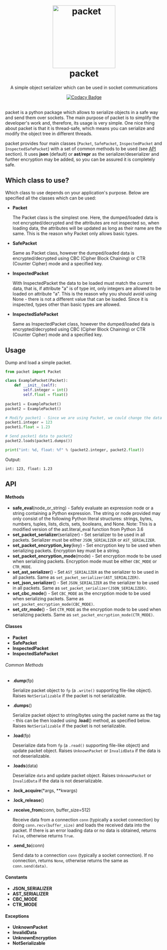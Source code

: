 <h1 align="center">
  <img alt="packet" src="https://www.python.org/static/opengraph-icon-200x200.png" width="200px" height="200px"/>
  <br/>
  packet
</h1>
<p align="center">A simple object serializer which can be used in socket communications</p>
<div align="center">
  <a href="https://www.codacy.com/app/i96751414/packet?utm_source=github.com&amp;utm_medium=referral&amp;utm_content=i96751414/packet&amp;utm_campaign=Badge_Grade"><img alt="Codacy Badge" src="https://api.codacy.com/project/badge/Grade/adbb128267164e688fd8244a061618fc" /></a>
</div>
<br/>

packet is a python package which allows to serialize objects in a safe way and send them over sockets. The main purpose of packet is to simplify the developer's work and, therefore, its usage is very simple.
One nice thing about packet is that it is thread-safe, which means you can serialize and modify the object tree in different threads.

packet provides four main classes (```Packet```, ```SafePacket```, ```InspectedPacket``` and ```InspectedSafePacket```) with a set of common methods to be used (see [API](#api) section). It uses **json** (default) or **ast**/**repr** as the serializer/deserializer and further encryption may be added, so you can be assured it is completely safe.

## Which class to use?
    
Which class to use depends on your application's purpose. Below are specified all the classes which can be used:

- **Packet**

    The Packet class is the simplest one. Here, the dumped/loaded data is not encrypted/decrypted and the attributes are not inspected so, when loading data, the attributes will be updated as long as their name are the same. This is the reason why Packet only allows basic types.

- **SafePacket**

    Same as Packet class, however the dumped/loaded data is encrypted/decrypted using CBC (Cipher Block Chaining) or CTR (Counter Cipher) mode and a specified key.

- **InspectedPacket**

    With InspectedPacket the data to be loaded must match the current data, that is, if attribute "a" is of type int, only integers are allowed to be loaded on attribute "a". This is the reason why you should avoid using None - there is not a different value that can be loaded. Since it is inspected, types other than basic types are allowed.

- **InspectedSafePacket**

    Same as InspectedPacket class, however the dumped/loaded data is encrypted/decrypted using CBC (Cipher Block Chaining) or CTR (Counter Cipher) mode and a specified key.

## Usage

Dump and load a simple packet.

```python
from packet import Packet

class ExamplePacket(Packet):
    def __init__(self):
        self.integer = int()
        self.float = float()
        
packet1 = ExamplePacket()
packet2 = ExamplePacket()

# Modify packet1 - Since we are using Packet, we could change the data types
packet1.integer = 123
packet1.float = 1.23

# Send packet1 data to packet2
packet2.loads(packet1.dumps())

print("int: %d, float: %f" % (packet2.integer, packet2.float))
```

Output:
```
int: 123, float: 1.23
```

## <a name="api"></a>API

#### Methods

- **safe_eval**(node_or_string) - Safely evaluate an expression node or a string containing a Python expression. The string or node provided may only consist of the following Python literal structures: strings, bytes, numbers, tuples, lists, dicts, sets, booleans, and None. Note: This is a modified version of the ast.literal_eval function from Python 3.6
- **set_packet_serializer**(serializer) - Set serializer to be used in all packets. Serializer must be either ```JSON_SERIALIZER``` or ```AST_SERIALIZER```.
- **set_packet_encryption_key**(key) - Set encryption key to be used when serializing packets. Encryption key must be a string.
- **set_packet_encryption_mode**(mode) - Set encryption mode to be used when serializing packets. Encryption mode must be either ```CBC_MODE``` or ```CTR_MODE```.
- **set_ast_serializer**() - Set ```AST_SERIALIZER``` as the serializer to be used in all packets. Same as ```set_packet_serializer(AST_SERIALIZER)```.
- **set_json_serializer**() - Set ```JSON_SERIALIZER``` as the serializer to be used in all packets. Same as ```set_packet_serializer(JSON_SERIALIZER)```.
- **set_cbc_mode**() - Set ```CBC_MODE``` as the encryption mode to be used when serializing packets. Same as ```set_packet_encryption_mode(CBC_MODE)```.
- **set_ctr_mode**() - Set ```CTR_MODE``` as the encryption mode to be used when serializing packets. Same as ```set_packet_encryption_mode(CTR_MODE)```.

#### Classes

- **Packet**
- **SafePacket**
- **InspectedPacket**
- **InspectedSafePacket**

###### Common Methods

- .**dump**(fp)

    Serialize packet object to ```fp``` (a ```.write()``` supporting file-like object). Raises ```NotSerializable``` if the packet is not serializable.

- .**dumps**()
    
    Serialize packet object to string/bytes using the packet name as the tag - this can be then loaded using .**load**() method, as specified below. Raises ```NotSerializable``` if the packet is not serializable.

- .**load**(fp)

    Deserialize data from ```fp``` (a ```.read()``` supporting file-like object) and update packet object. Raises ```UnknownPacket``` or ```InvalidData``` if the data is not deserializable.

- .**loads**(data)

    Deserialize ```data``` and update packet object. Raises ```UnknownPacket``` or ```InvalidData``` if the data is not deserializable.

- .**lock_acquire**(\*args, \*\*kwargs)


- .**lock_release**()


- .**receive_from**(conn, buffer_size=512)

    Receive data from a connection ```conn``` (typically a socket connection) by doing ```conn.recv(buffer_size)``` and loads the received data into the packet. If there is an error loading data or no data is obtained, returns ```False```, otherwise returns ```True```.

- .**send_to**(conn)

    Send data to a connection ```conn``` (typically a socket connection). If no connection, returns ```None```, otherwise returns the same as ```conn.send(data)```.

#### Constants

- **JSON_SERIALIZER**
- **AST_SERIALIZER**
- **CBC_MODE**
- **CTR_MODE**

#### Exceptions
    
- **UnknownPacket**
- **InvalidData**
- **UnknownEncryption**
- **NotSerializable**
